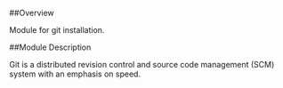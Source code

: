 ##Overview

Module for git installation.

##Module Description

Git is a distributed revision control and source code management (SCM) system with an emphasis on speed.
